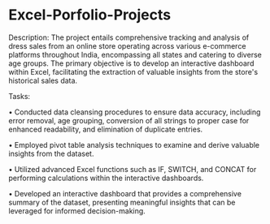 # Excel-Porfolio-Projects

Description: The project entails comprehensive tracking and analysis of dress sales from an online store operating across various e-commerce platforms throughout India, encompassing all states and catering to diverse age groups. The primary objective is to develop an interactive dashboard within Excel, facilitating the extraction of valuable insights from the store's historical sales data.

Tasks:

•	Conducted data cleansing procedures to ensure data accuracy, including error removal, age grouping, conversion of all strings to proper case for enhanced readability, and elimination of duplicate entries.

•	Employed pivot table analysis techniques to examine and derive valuable insights from the dataset.

•	Utilized advanced Excel functions such as IF, SWITCH, and CONCAT for performing calculations within the interactive dashboards.

•	Developed an interactive dashboard that provides a comprehensive summary of the dataset, presenting meaningful insights that can be leveraged for informed decision-making.
